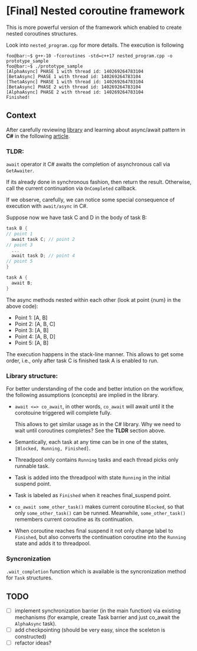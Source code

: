# [Final] Nested coroutine framework 
This is more powerful version of the framework which enabled to create nested coroutines structures.

Look into `nested_program.cpp` for more details. The execution is following
```console
foo@bar:~$ g++-10 -fcoroutines -std=c++17 nested_program.cpp -o prototype_sample
foo@bar:~$ ./prototype_sample
[AlphaAsync] PHASE 1 with thread id: 140269264783104
[BetaAsync] PHASE 1 with thread id: 140269264783104
[ThetaAsync] PHASE 1 with thread id: 140269264783104
[BetaAsync] PHASE 2 with thread id: 140269264783104
[AlphaAsync] PHASE 2 with thread id: 140269264783104
Finished!
```
## Context

After carefully reviewing [library](https://github.com/ljw1004/blog/tree/master/Async/AsyncWorkflow) and learning about async/await pattern in **C#** in the following [article](https://vkontech.com/exploring-the-async-await-state-machine-the-awaitable-pattern/).

### TLDR:
`await` operator it C# awaits the completion of asynchronous call via `GetAwaiter`. 

If its already done in synchronous fashion, then return the result. 
Otherwise, call the current continuation via `OnCompleted` callback.

If we observe, carefully, we can notice some special consequence of execution with `await/async` in C#.

Suppose now we have task C and D in the body of task B:

```C#
task B {
// point 1
  await task C; // point 2
// point 3
  ... 
  await task D; // point 4
// point 5
}

task A {
  await B;
}
```
The async methods nested within each other (look at point {num} in the above code):
* Point 1: [A, B]
* Point 2: [A, B, C]
* Point 3: [A, B]
* Point 4: [A, B, D]
* Point 5: [A, B]

The execution happens in the stack-line manner. This allows to get some order, i.e., only after task C is finished task A is enabled to run.

### Library structure:
For better understanding of the code and better intution on the workflow, the following assumptions (concepts) are implied in the library.

- `await <=> co_await`, in other words, `co_await` will await until it the corotouine triggered will complete fully. 
   
    This allows to get similar usage as in the C# library. Why we need to wait until coroutines completes? See the **TLDR** section above.
- Semantically, each task at any time can be in one of the states, `[Blocked, Running, Finished]`.
- Threadpool only contains `Running` tasks and each thread picks only runnable task.
- Task is added into the threadpool with state `Running` in the initial suspend point.
- Task is labeled as `Finished` when it reaches final_suspend point.
- `co_await some_other_task()` makes current coroutine `Blocked`, so that only `some_other_task()` can be runned. Meanwhile, `some_other_task()` remembers current coroutine as its continuation.
- When coroutine reaches final suspend it not only change label to `Finished`, but also converts the continuation coroutine into the `Running` state and adds it to threadpool.

### Syncronization
`.wait_completion` function which is available is the syncronization method for `Task` structures.

## TODO
- [ ] implement synchronization barrier (in the main function) via existing mechanisms (for example, create Task barrier and just co_await the `AlphaAsync` task).
- [ ] add checkpointing (should be very easy, since the sceleton is constructed)
- [ ] refactor ideas?
